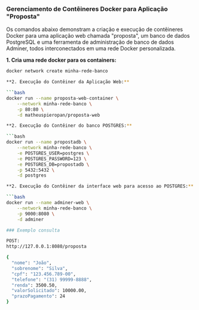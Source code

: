 ### Gerenciamento de Contêineres Docker para Aplicação "Proposta"

Os comandos abaixo demonstram a criação e execução de contêineres Docker para uma aplicação web chamada "proposta", um banco de dados PostgreSQL e uma ferramenta de administração de banco de dados Adminer, todos interconectados em uma rede Docker personalizada.

**1. Cria uma rede docker para os containers:**

```bash    
docker network create minha-rede-banco

**2. Execução do Contêiner da Aplicação Web:**

```bash
docker run --name proposta-web-container \
    --network minha-rede-banco \
    -p 80:80 \
    -d matheuspieropan/proposta-web

**2. Execução do Contêiner do banco POSTGRES:**

```bash
docker run --name propostadb \
    --network minha-rede-banco \
    -e POSTGRES_USER=postgres \
    -e POSTGRES_PASSWORD=123 \
    -e POSTGRES_DB=propostadb \
    -p 5432:5432 \
    -d postgres

**2. Execução do Contêiner da interface web para acesso ao POSTGRES:**

```bash
docker run --name adminer-web \
    --network minha-rede-banco \
    -p 9000:8080 \
    -d adminer

### Exemplo consulta

POST:
http://127.0.0.1:8080/proposta

{
  "nome": "João",
  "sobrenome": "Silva",
  "cpf": "123.456.789-00",
  "telefone": "(31) 99999-8888",
  "renda": 3500.50,
  "valorSolicitado": 10000.00,
  "prazoPagamento": 24
}
